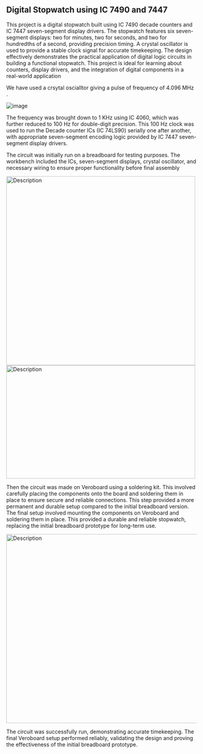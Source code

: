 ## Digital Stopwatch using IC 7490 and 7447

This project is a digital stopwatch built using IC 7490 decade counters and IC 7447 seven-segment display drivers. The stopwatch features six seven-segment displays: two for minutes, two for seconds, and two for hundredths of a second, providing precision timing. A crystal oscillator is used to provide a stable clock signal for accurate timekeeping. The design effectively demonstrates the practical application of digital logic circuits in building a functional stopwatch. This project is ideal for learning about counters, display drivers, and the integration of digital components in a real-world application

We have used a crsytal oscialltor giving a pulse of frequency of 4.096 MHz .


![image](https://github.com/user-attachments/assets/bb51a207-4515-45a0-9abe-5de9cbdf026d)


The frequency was brought down to 1 KHz using IC 4060, which was further reduced to 100 Hz for double-digit precision. This 100 Hz clock was used to run the Decade counter ICs (IC 74LS90) serially one after another, with appropriate seven-segment encoding logic provided by IC 7447 seven-segment display drivers.


The circuit was initially run on a breadboard for testing purposes. The workbench included the ICs, seven-segment displays, crystal oscillator, and necessary wiring to ensure proper functionality before final assembly


<img src="https://github.com/user-attachments/assets/1720f8b5-1f39-4ba0-8691-07ab87293f91" alt="Description" width="500" height="500">
<img src="https://github.com/user-attachments/assets/79d209a8-0846-4c08-9e99-1817f40a9a52" alt="Description" width="500" height="300">

Then the circuit was made on Veroboard using a soldering kit. This involved carefully placing the components onto the board and soldering them in place to ensure secure and reliable connections. This step provided a more permanent and durable setup compared to the initial breadboard version.
The final setup involved mounting the components on Veroboard and soldering them in place. This provided a durable and reliable stopwatch, replacing the initial breadboard prototype for long-term use.


<img src="https://github.com/user-attachments/assets/4a15f609-bf9c-494f-b504-9a8f9c654125" alt="Description" width="850" height="500">


The circuit was successfully run, demonstrating accurate timekeeping. The final Veroboard setup performed reliably, validating the design and proving the effectiveness of the initial breadboard prototype.




